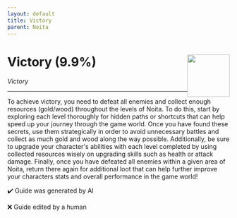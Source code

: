 ```yaml
---
layout: default
title: Victory
parent: Noita
---
```


# Victory (9.9%) <img style="float: right;" src="https://cdn.cloudflare.steamstatic.com/steamcommunity/public/images/apps/881100/0ce1e76c000037efd33d90d20bfa1b8c373b2e3a.jpg" width="96" height="96">

_Victory_

***

To achieve victory, you need to defeat all enemies and collect enough resources (gold/wood) throughout the levels of Noita. To do this, start by exploring each level thoroughly for hidden paths or shortcuts that can help speed up your journey through the game world. Once you have found these secrets, use them strategically in order to avoid unnecessary battles and collect as much gold and wood along the way possible. Additionally, be sure to upgrade your character's abilities with each level completed by using collected resources wisely on upgrading skills such as health or attack damage. Finally, once you have defeated all enemies within a given area of Noita, return there again for additional loot that can help further improve your characters stats and overall performance in the game world!


:heavy_check_mark: Guide was generated by AI

:x: Guide edited by a human